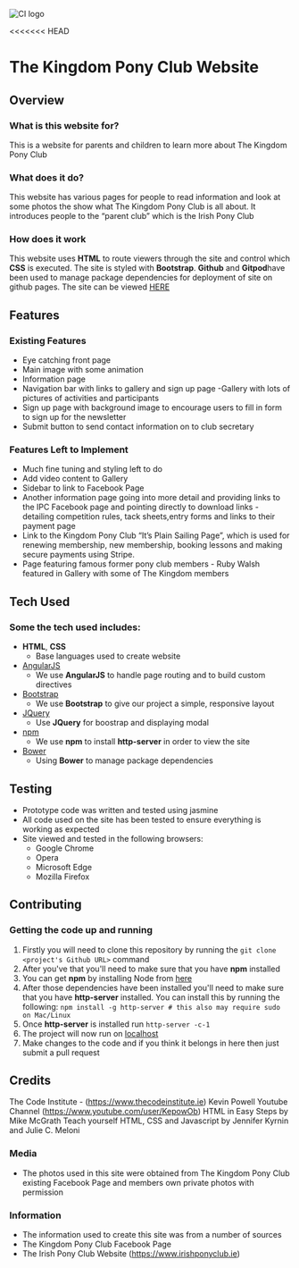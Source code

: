 ![CI logo](https://codeinstitute.s3.amazonaws.com/fullstack/ci_logo_small.png)

<<<<<<< HEAD
# The Kingdom Pony Club Website
 
## Overview
 
### What is this website for?
 
This is a website for parents and children to learn more about The Kingdom Pony Club
 
### What does it do?
 
This website has various pages for people to read information and look at some photos the show what The Kingdom Pony Club is all about. It introduces people to the “parent club” which is the Irish Pony Club
 
### How does it work
 
This website uses **HTML** to route viewers through the site and control which **CSS** is executed. The site is styled with **Bootstrap**. **Github** and **Gitpod**have been used to manage package dependencies for deployment of site on github pages. The site can be viewed [HERE](https://gitpod.io/#/workspace/kingdom-pony-club)

## Features
 
### Existing Features
- Eye catching front page
- Main image with some animation
- Information page
- Navigation bar with links to gallery and sign up page
	-Gallery with lots of pictures of activities and participants
- Sign up page with background image to encourage users to fill in form to sign up
  for the newsletter
- Submit button to send contact information on to club secretary

### Features Left to Implement
- Much fine tuning and styling left to do
- Add video content to Gallery
- Sidebar to link to Facebook Page
- Another information page going into more detail and providing links to the IPC Facebook page and pointing directly to download links - detailing competition rules, tack sheets,entry forms and links to their payment page
- Link to the Kingdom Pony Club “It’s Plain Sailing Page”, which is used for renewing membership, new membership, booking lessons and making secure payments using Stripe.
- Page featuring famous former pony club members - Ruby Walsh featured in Gallery with some of The Kingdom members
 



## Tech Used

### Some the tech used includes:
- **HTML**, **CSS** 
  - Base languages used to create website
- [AngularJS](https://angularjs.org/)
    - We use **AngularJS** to handle page routing and to build custom directives
- [Bootstrap](http://getbootstrap.com/)
    - We use **Bootstrap** to give our project a simple, responsive layout
- [JQuery](https://jquery.com)
    - Use **JQuery** for boostrap and displaying modal
- [npm](https://www.npmjs.com/)
    - We use **npm** to install **http-server** in order to view the site
- [Bower](https://bower.io)
    - Using **Bower** to manage package dependencies

## Testing
- Prototype code was written and tested using jasmine
- All code used on the site has been tested to ensure everything is working as expected
- Site viewed and tested in the following browsers:
  - Google Chrome
  - Opera
  - Microsoft Edge
  - Mozilla Firefox

## Contributing
 
### Getting the code up and running
1. Firstly you will need to clone this repository by running the ```git clone <project's Github URL>``` command
2. After you've that you'll need to make sure that you have **npm** installed
  1. You can get **npm** by installing Node from [here](https://nodejs.org/en/)
4. After those dependencies have been installed you'll need to make sure that you have **http-server** installed. You can install this by running the following: ```npm install -g http-server # this also may require sudo on Mac/Linux```
5. Once **http-server** is installed run ```http-server -c-1```
6. The project will now run on [localhost](http://127.0.0.1:8080)
7. Make changes to the code and if you think it belongs in here then just submit a pull request

## Credits
The Code Institute - (https://www.thecodeinstitute.ie)
Kevin Powell Youtube Channel (https://www.youtube.com/user/KepowOb)
HTML in Easy Steps by Mike McGrath
Teach yourself HTML, CSS and Javascript by Jennifer Kyrnin and Julie C. Meloni




### Media
- The photos used in this site were obtained from The Kingdom Pony Club existing Facebook Page and members own private photos with permission



### Information
- The information used to create this site was from a number of sources
- The Kingdom Pony Club Facebook Page
- The Irish Pony Club Website (https://www.irishponyclub.ie)


